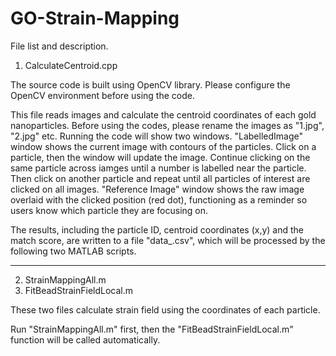 # GO-Strain-Mapping

File list and description.

1. CalculateCentroid.cpp 

The source code is built using OpenCV library. Please configure the OpenCV environment before using the code.

This file reads images and calculate the centroid coordinates of each gold nanoparticles. Before using the codes, please rename the images as "1.jpg", "2.jpg" etc. Running the code will show two windows. "LabelledImage" window shows the current image with contours of the particles. Click on a particle, then the window will update the image. Continue clicking on the same particle across iamges until a number is labelled near the particle. Then click on another particle and repeat until all particles of interest are clicked on all images. "Reference Image" window shows the raw image overlaid with the clicked position (red dot), functioning as a reminder so users know which particle they are focusing on.

The results, including the particle ID, centroid coordinates (x,y) and the match score, are written to a file "data_.csv", which will be processed by the following two MATLAB scripts.

------------------------------
2. StrainMappingAll.m
3. FitBeadStrainFieldLocal.m

These two files calculate strain field using the coordinates of each particle. 

Run "StrainMappingAll.m" first, then the "FitBeadStrainFieldLocal.m" function will be called automatically.
